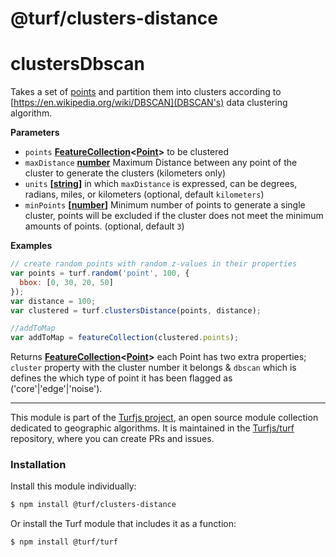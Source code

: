 # @turf/clusters-distance

# clustersDbscan

Takes a set of [points](http://geojson.org/geojson-spec.html#point) and partition them into clusters according to [https://en.wikipedia.org/wiki/DBSCAN](DBSCAN's) data clustering algorithm.

**Parameters**

-   `points` **[FeatureCollection](http://geojson.org/geojson-spec.html#feature-collection-objects)&lt;[Point](http://geojson.org/geojson-spec.html#point)>** to be clustered
-   `maxDistance` **[number](https://developer.mozilla.org/en-US/docs/Web/JavaScript/Reference/Global_Objects/Number)** Maximum Distance between any point of the cluster to generate the clusters (kilometers only)
-   `units` **\[[string](https://developer.mozilla.org/en-US/docs/Web/JavaScript/Reference/Global_Objects/String)]** in which `maxDistance` is expressed, can be degrees, radians, miles, or kilometers (optional, default `kilometers`)
-   `minPoints` **\[[number](https://developer.mozilla.org/en-US/docs/Web/JavaScript/Reference/Global_Objects/Number)]** Minimum number of points to generate a single cluster, points will be excluded if the
        cluster does not meet the minimum amounts of points. (optional, default `3`)

**Examples**

```javascript
// create random points with random z-values in their properties
var points = turf.random('point', 100, {
  bbox: [0, 30, 20, 50]
});
var distance = 100;
var clustered = turf.clustersDistance(points, distance);

//addToMap
var addToMap = featureCollection(clustered.points);
```

Returns **[FeatureCollection](http://geojson.org/geojson-spec.html#feature-collection-objects)&lt;[Point](http://geojson.org/geojson-spec.html#point)>** each Point has two extra properties; `cluster` property with the cluster number it belongs &
`dbscan` which is defines the which type of point it has been flagged as ('core'|'edge'|'noise').

<!-- This file is automatically generated. Please don't edit it directly:
if you find an error, edit the source file (likely index.js), and re-run
./scripts/generate-readmes in the turf project. -->

---

This module is part of the [Turfjs project](http://turfjs.org/), an open source
module collection dedicated to geographic algorithms. It is maintained in the
[Turfjs/turf](https://github.com/Turfjs/turf) repository, where you can create
PRs and issues.

### Installation

Install this module individually:

```sh
$ npm install @turf/clusters-distance
```

Or install the Turf module that includes it as a function:

```sh
$ npm install @turf/turf
```
